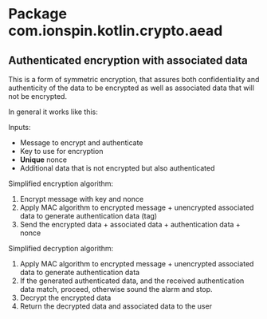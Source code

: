 # Package com.ionspin.kotlin.crypto.aead

## Authenticated encryption with associated data

This is a form of symmetric encryption, that assures both confidentiality and authenticity of the data to be encrypted as well
as associated data that will not be encrypted. 

In general it works like this:

Inputs:
- Message to encrypt and authenticate
- Key to use for encryption
- **Unique** nonce
- Additional data that is not encrypted but also authenticated

Simplified encryption algorithm:
1. Encrypt message with key and nonce
1. Apply MAC algorithm to encrypted message + unencrypted associated data to generate authentication data (tag)
1. Send the encrypted data + associated data + authentication data + nonce

Simplified decryption algorithm:
1. Apply MAC algorithm to encrypted message + unencrypted associated data to generate authentication data
1. If the generated authenticated data, and the received authentication data match, proceed, otherwise sound the alarm and stop.
1. Decrypt the encrypted data
1. Return the decrypted data and associated data to the user



